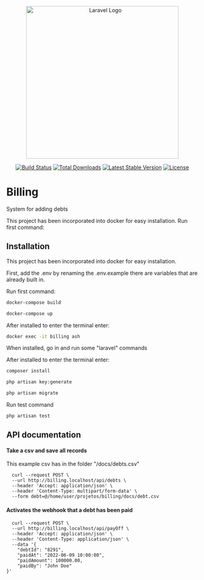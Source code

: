 
<p align="center"><a href="https://laravel.com" target="_blank"><img src="https://raw.githubusercontent.com/laravel/art/master/logo-lockup/5%20SVG/2%20CMYK/1%20Full%20Color/laravel-logolockup-cmyk-red.svg" width="400" alt="Laravel Logo"></a></p>

<p align="center">
<a href="https://github.com/laravel/framework/actions"><img src="https://github.com/laravel/framework/workflows/tests/badge.svg" alt="Build Status"></a>
<a href="https://packagist.org/packages/laravel/framework"><img src="https://img.shields.io/packagist/dt/laravel/framework" alt="Total Downloads"></a>
<a href="https://packagist.org/packages/laravel/framework"><img src="https://img.shields.io/packagist/v/laravel/framework" alt="Latest Stable Version"></a>
<a href="https://packagist.org/packages/laravel/framework"><img src="https://img.shields.io/packagist/l/laravel/framework" alt="License"></a>
</p>


# Billing


System for adding debts

This project has been incorporated into docker for easy installation.
Run first command:



## Installation

This project has been incorporated into docker for easy installation.

First, add the .env by renaming the .env.example there are variables that are already built in.

Run first command:

```bash
docker-compose build

docker-compose up
```

After installed to enter the terminal enter:

```bash
docker exec -it billing ash
```


When installed, go in and run some "laravel" commands

After installed to enter the terminal enter:

```bash
composer install

php artisan key:generate

php artisan migrate

```

Run test command

```bash
php artisan test

```

## API documentation

#### Take a csv and save all records

This example csv has in the folder "/docs/debts.csv"

```http
  curl --request POST \
  --url http://billing.localhost/api/debts \
  --header 'Accept: application/json' \
  --header 'Content-Type: multipart/form-data' \
  --form debt=@/home/user/projetos/billing/docs/debt.csv
```


#### Activates the webhook that a debt has been paid

```http
  curl --request POST \
  --url http://billing.localhost/api/payOff \
  --header 'Accept: application/json' \
  --header 'Content-Type: application/json' \
  --data '{
	"debtId": "8291",
	"paidAt": "2022-06-09 10:00:00",
	"paidAmount": 100000.00,
	"paidBy": "John Doe"
}'
```